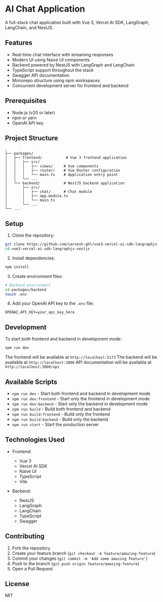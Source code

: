 # AI Chat Application

A full-stack chat application built with Vue 3, Vercel AI SDK, LangGraph, LangChain, and NestJS.

## Features

- Real-time chat interface with streaming responses
- Modern UI using Naive UI components
- Backend powered by NestJS with LangGraph and LangChain
- TypeScript support throughout the stack
- Swagger API documentation
- Monorepo structure using npm workspaces
- Concurrent development server for frontend and backend

## Prerequisites

- Node.js (v20 or later)
- npm or yarn
- OpenAI API key

## Project Structure

```
.
├── packages/
│   ├── frontend/           # Vue 3 frontend application
│   │   ├── src/
│   │   │   ├── views/     # Vue components
│   │   │   ├── router/    # Vue Router configuration
│   │   │   └── main.ts    # Application entry point
│   │   └── ...
│   └── backend/           # NestJS backend application
│       ├── src/
│       │   ├── chat/      # Chat module
│       │   ├── app.module.ts
│       │   └── main.ts
│       └── ...
└── ...
```

## Setup

1. Clone the repository:
```bash
git clone https://github.com/sarvesh-ghl/vue3-vercel-ai-sdk-langraphjs-nestjs.git
cd vue3-vercel-ai-sdk-langraphjs-nestjs
```

2. Install dependencies:
```bash
npm install
```

3. Create environment files:
```bash
# Backend environment
cd packages/backend
touch .env
```

4. Add your OpenAI API key to the `.env` file:
```
OPENAI_API_KEY=your_api_key_here
```

## Development

To start both frontend and backend in development mode:

```bash
npm run dev
```

The frontend will be available at `http://localhost:5173`
The backend will be available at `http://localhost:3000`
API documentation will be available at `http://localhost:3000/api`

## Available Scripts

- `npm run dev` - Start both frontend and backend in development mode
- `npm run dev:frontend` - Start only the frontend in development mode
- `npm run dev:backend` - Start only the backend in development mode
- `npm run build` - Build both frontend and backend
- `npm run build:frontend` - Build only the frontend
- `npm run build:backend` - Build only the backend
- `npm run start` - Start the production server

## Technologies Used

- Frontend:
  - Vue 3
  - Vercel AI SDK
  - Naive UI
  - TypeScript
  - Vite

- Backend:
  - NestJS
  - LangGraph
  - LangChain
  - TypeScript
  - Swagger

## Contributing

1. Fork the repository
2. Create your feature branch (`git checkout -b feature/amazing-feature`)
3. Commit your changes (`git commit -m 'Add some amazing feature'`)
4. Push to the branch (`git push origin feature/amazing-feature`)
5. Open a Pull Request

## License

MIT 